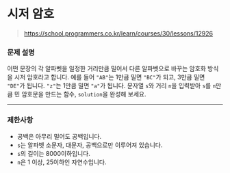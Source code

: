 # 시저 암호

> https://school.programmers.co.kr/learn/courses/30/lessons/12926

### 문제 설명

어떤 문장의 각 알파벳을 일정한 거리만큼 밀어서 다른 알파벳으로 바꾸는 암호화 방식을 시저 암호라고 합니다. 예를 들어 `"AB"`는 1만큼 밀면 `"BC"`가 되고, 3만큼 밀면 `"DE"`가 됩니다. `"z"`는 1만큼 밀면 `"a"`가 됩니다. 문자열 `s`와 거리 `n`을 입력받아 `s`를 `n`만큼 민 암호문을 만드는 함수, `solution`을 완성해 보세요.

-----

### 제한사항

- 공백은 아무리 밀어도 공백입니다.
- `s`는 알파벳 소문자, 대문자, 공백으로만 이루어져 있습니다.
- `s`의 길이는 8000이하입니다.
- `n`은 1 이상, 25이하인 자연수입니다.
